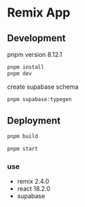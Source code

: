 # Remix App

## Development

pnpm version 8.12.1

```sh
pnpm install
pnpm dev
```

create supabase schema

```sh
pnpm supabase:typegen
```

## Deployment

```sh
pnpm build
```

```sh
pnpm start
```

### use

- remix 2.4.0
- react 18.2.0
- supabase
